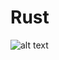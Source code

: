 # Rust


![alt text](https://github.com/jylhakos/InternetOfThings/blob/main/Languages/Rust/rust.png?raw=true)
